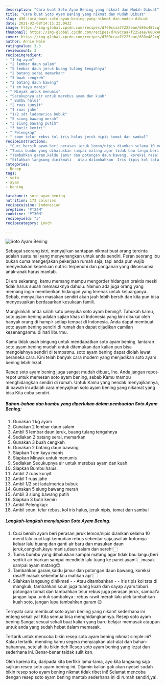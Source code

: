 ```yaml
---
description: "Cara buat Soto Ayam Bening yang nikmat dan Mudah Dibuat"
title: "Cara buat Soto Ayam Bening yang nikmat dan Mudah Dibuat"
slug: 436-cara-buat-soto-ayam-bening-yang-nikmat-dan-mudah-dibuat
date: 2021-02-08T14:15:23.043Z
image: https://img-global.cpcdn.com/recipes/d769ccaa7f225eae/680x482cq70/soto-ayam-bening-foto-resep-utama.jpg
thumbnail: https://img-global.cpcdn.com/recipes/d769ccaa7f225eae/680x482cq70/soto-ayam-bening-foto-resep-utama.jpg
cover: https://img-global.cpcdn.com/recipes/d769ccaa7f225eae/680x482cq70/soto-ayam-bening-foto-resep-utama.jpg
author: Annie Hale
ratingvalue: 3.3
reviewcount: 3
recipeingredient:
- "1 kg ayam"
- "2 lembar daun salam"
- "5 lembar daun jeruk buang tulang tengahnya"
- "2 batang serai memarkan"
- "3 buah cengkeh"
- "2 batang daun bawang"
- "1 cm kayu manis"
- " Minyak untuk menumis"
- "Secukupnya air untuk merebus ayam dan kuah"
- " Bumbu halus"
- "2 ruas kunyit"
- "1 ruas jahe"
- "1/2 sdt ladamerica bubuk"
- "5 siung bawang merah"
- "3 siung bawang putih"
- "3 butir kemiri"
- " Pelengkap"
- " soun telur rebus kol iris halus jeruk nipis tomat dan sambal"
recipeinstructions:
- "Cuci bersih ayam beri perasan jeruk lemon/nipis diamkan selama 10 menit lalu cuci lagi.kemudian rebus sebentar saja,asal air kotornya keluar lalu buang dan ganti air baru dan masukan daun jeruk,cengkeh,kayu manis,daun salam dan sereh👇🏻"
- "Tumis bumbu yang dihaluskan sampai matang agar tidak bau langu,beri sedikit air biarkan sampai mendidih lalu tuang ke panci ayam👇🏻masak sampai ayam matang😉"
- "Tambahkan garam,kaldu jamur dan potongan daun bawang, koreksi rasa!!! masak sebentar lalu matikan api👇🏻"
- "Silahkan langsung dinikmati   Atau ditambahkan  Iris tipis kol tata di mangkuk, tambahkan soun juga tuang kuah dan sayap ayam.taburi potongan tomat dan tambahkan telur rebus juga perasan jeruk, sambal&#39;a jangan lupa..untuk sambalnya : rebus rawit merah lalu ulek tambahkan kuah soto, jangan lupa tambahkan garam 😉"
categories:
- Resep
tags:
- soto
- ayam
- bening

katakunci: soto ayam bening 
nutrition: 173 calories
recipecuisine: Indonesian
preptime: "PT24M"
cooktime: "PT30M"
recipeyield: "3"
recipecategory: Lunch

---
```



![Soto Ayam Bening](https://img-global.cpcdn.com/recipes/d769ccaa7f225eae/680x482cq70/soto-ayam-bening-foto-resep-utama.jpg)

Sebagai seorang istri, menyajikan santapan nikmat buat orang tercinta adalah suatu hal yang menyenangkan untuk anda sendiri. Peran seorang ibu bukan cuma mengerjakan pekerjaan rumah saja, tapi anda pun wajib menyediakan keperluan nutrisi terpenuhi dan panganan yang dikonsumsi anak-anak harus mantab.

Di era  sekarang, kamu memang mampu mengorder hidangan praktis meski tidak harus susah memasaknya dahulu. Namun ada juga orang yang memang ingin memberikan hidangan yang terenak untuk keluarganya. Sebab, menyajikan masakan sendiri akan jauh lebih bersih dan kita pun bisa menyesuaikan berdasarkan kesukaan famili. 



Mungkinkah anda salah satu penyuka soto ayam bening?. Tahukah kamu, soto ayam bening adalah sajian khas di Indonesia yang kini disukai oleh banyak orang di hampir setiap tempat di Indonesia. Anda dapat membuat soto ayam bening sendiri di rumah dan dapat dijadikan camilan kesenanganmu di hari liburmu.

Kamu tidak usah bingung untuk mendapatkan soto ayam bening, lantaran soto ayam bening mudah untuk ditemukan dan kalian pun bisa mengolahnya sendiri di tempatmu. soto ayam bening dapat diolah lewat beraneka cara. Kini telah banyak cara modern yang menjadikan soto ayam bening lebih lezat.

Resep soto ayam bening juga sangat mudah dibuat, lho. Anda jangan repot-repot untuk memesan soto ayam bening, sebab Kamu mampu menghidangkan sendiri di rumah. Untuk Kamu yang hendak menyajikannya, di bawah ini adalah cara menyajikan soto ayam bening yang nikamat yang bisa Kita coba sendiri.

<!--inarticleads1-->

##### Bahan-bahan dan bumbu yang diperlukan dalam pembuatan Soto Ayam Bening:

1. Gunakan 1 kg ayam
1. Gunakan 2 lembar daun salam
1. Ambil 5 lembar daun jeruk, buang tulang tengahnya
1. Sediakan 2 batang serai, memarkan
1. Gunakan 3 buah cengkeh
1. Gunakan 2 batang daun bawang
1. Siapkan 1 cm kayu manis
1. Siapkan  Minyak untuk menumis
1. Sediakan Secukupnya air untuk merebus ayam dan kuah
1. Siapkan  Bumbu halus:
1. Ambil 2 ruas kunyit
1. Ambil 1 ruas jahe
1. Ambil 1/2 sdt lada/merica bubuk
1. Gunakan 5 siung bawang merah
1. Ambil 3 siung bawang putih
1. Siapkan 3 butir kemiri
1. Ambil  Pelengkap:
1. Ambil  soun, telur rebus, kol iris halus, jeruk nipis, tomat dan sambal




<!--inarticleads2-->

##### Langkah-langkah menyiapkan Soto Ayam Bening:

1. Cuci bersih ayam beri perasan jeruk lemon/nipis diamkan selama 10 menit lalu cuci lagi.kemudian rebus sebentar saja,asal air kotornya keluar lalu buang dan ganti air baru dan masukan daun jeruk,cengkeh,kayu manis,daun salam dan sereh👇🏻
1. Tumis bumbu yang dihaluskan sampai matang agar tidak bau langu,beri sedikit air biarkan sampai mendidih lalu tuang ke panci ayam👇🏻masak sampai ayam matang😉
1. Tambahkan garam,kaldu jamur dan potongan daun bawang, koreksi rasa!!! masak sebentar lalu matikan api👇🏻
1. Silahkan langsung dinikmati  -  - Atau ditambahkan -  - Iris tipis kol tata di mangkuk, tambahkan soun juga tuang kuah dan sayap ayam.taburi potongan tomat dan tambahkan telur rebus juga perasan jeruk, sambal&#39;a jangan lupa..untuk sambalnya : rebus rawit merah lalu ulek tambahkan kuah soto, jangan lupa tambahkan garam 😉




Ternyata cara membuat soto ayam bening yang nikamt sederhana ini enteng sekali ya! Kita semua bisa menghidangkannya. Resep soto ayam bening Sangat sesuai sekali buat kalian yang baru belajar memasak ataupun untuk anda yang sudah hebat dalam memasak.

Tertarik untuk mencoba bikin resep soto ayam bening nikmat simple ini? Kalau tertarik, mending kamu segera menyiapkan alat-alat dan bahan-bahannya, setelah itu bikin deh Resep soto ayam bening yang lezat dan sederhana ini. Benar-benar taidak sulit kan. 

Oleh karena itu, daripada kita berfikir lama-lama, ayo kita langsung saja sajikan resep soto ayam bening ini. Dijamin kalian gak akan nyesel sudah bikin resep soto ayam bening nikmat tidak ribet ini! Selamat mencoba dengan resep soto ayam bening mantab sederhana ini di rumah sendiri,ya!.

